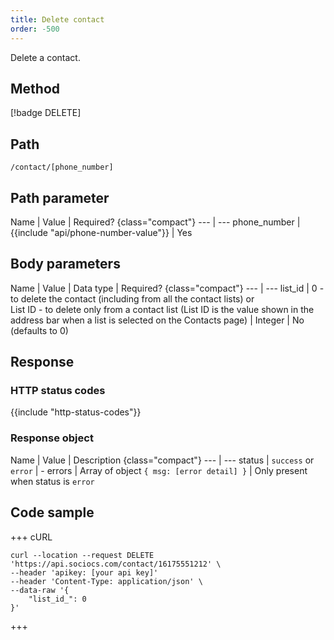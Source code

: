```yaml
---
title: Delete contact
order: -500
---
```


Delete a contact.

## Method

[!badge DELETE]

## Path

`/contact/[phone_number]`

## Path parameter

Name | Value | Required? {class="compact"}
--- | ---
phone_number | {{include "api/phone-number-value"}} | Yes

## Body parameters

Name | Value | Data type | Required? {class="compact"}
--- | ---
list_id | 0 - to delete the contact (including from all the contact lists) or <br/> List ID - to delete only from a contact list (List ID is the value shown in the address bar when a list is selected on the Contacts page)  | Integer | No (defaults to 0)

## Response

### HTTP status codes

{{include "http-status-codes"}}

### Response object

Name | Value | Description {class="compact"}
--- | ---
status | `success` or `error` | -
errors | Array of object `{ msg: [error detail] }` | Only present when status is `error`

## Code sample

+++ cURL

```shell
curl --location --request DELETE 'https://api.sociocs.com/contact/16175551212' \
--header 'apikey: [your api key]'
--header 'Content-Type: application/json' \
--data-raw '{
    "list_id_": 0
}'
```

+++
